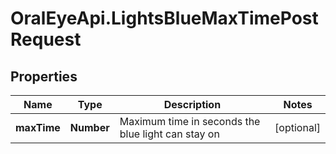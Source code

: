 # OralEyeApi.LightsBlueMaxTimePostRequest

## Properties

Name | Type | Description | Notes
------------ | ------------- | ------------- | -------------
**maxTime** | **Number** | Maximum time in seconds the blue light can stay on | [optional] 


